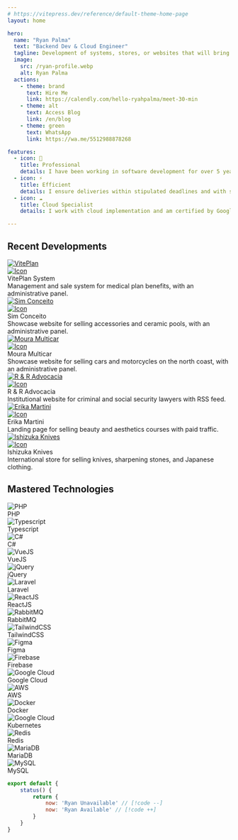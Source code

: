 ```yaml
---
# https://vitepress.dev/reference/default-theme-home-page
layout: home

hero:
  name: "Ryan Palma"
  text: "Backend Dev & Cloud Engineer"
  tagline: Development of systems, stores, or websites that will bring significant returns to your business.
  image:
    src: /ryan-profile.webp
    alt: Ryan Palma
  actions:
    - theme: brand
      text: Hire Me
      link: https://calendly.com/hello-ryahpalma/meet-30-min
    - theme: alt
      text: Access Blog
      link: /en/blog
    - theme: green
      text: WhatsApp
      link: https://wa.me/5512988878268

features:
  - icon: 🚀
    title: Professional
    details: I have been working in software development for over 5 years and have delivered more than 20 complete projects.
  - icon: ⚡️
    title: Efficient
    details: I ensure deliveries within stipulated deadlines and with straightforward legal contracts.
  - icon: ☁️
    title: Cloud Specialist
    details: I work with cloud implementation and am certified by Google Cloud as an Associate Cloud Engineer.

---
```


<section class="py-10">
  <div class="max-w-7xl">
    <h2>Recent Developments</h2>
    <div class="mt-11 rounded-md gap-4 w-full grid grid-cols-1 sm:grid-cols-2 lg:grid-cols-3">
        <div class="rounded-lg bg-[#f7f7f7] dark:bg-[#202127]">
            <a target="_noblank" href="https://beneficios.viteplan.com.br/" class="w-full relative inline-block">
                <img src="/projects-viteplan.webp" alt="VitePlan"
                    class="w-full rounded-t-md transition duration-300 hover:blur-[2px]" />
                <div class="absolute top-2 right-2 p-1 bg-black/50 rounded">
                    <img src="/bx-link-external.svg" alt="Icon" class="w-4 h-4">
                </div>
            </a>
            <div class="p-6">
                <div class="mb-3 font-bold text-[#3c3c42] dark:text-[#deded5]">VitePlan System</div>
                <div class="font-medium text-sm text-[#67676c] dark:text-[#98989f]">
                    Management and sale system for medical plan benefits, with an administrative panel.
                </div>
            </div>
        </div>
        <div class="rounded-lg bg-[#f7f7f7] dark:bg-[#202127] text-card-foreground">
            <a target="_noblank" href="https://www.simconceito.com" class="w-full relative inline-block">
                <img src="/projects-simconceito.webp" alt="Sim Conceito"
                    class="w-full rounded-t-md transition duration-300 hover:blur-[2px]" />
                <div class="absolute top-2 right-2 p-1 bg-black/50 rounded">
                    <img src="/bx-link-external.svg" alt="Icon" class="w-4 h-4">
                </div>
            </a>
            <div class="p-6">
                <div class="mb-3 font-bold text-[#3c3c42] dark:text-[#deded5]">Sim Conceito</div>
                <div class="font-medium text-sm text-[#67676c] dark:text-[#98989f]">
                    Showcase website for selling accessories and ceramic pools, with an administrative panel.
                </div>
            </div>
        </div>
        <div class="rounded-lg bg-[#f7f7f7] dark:bg-[#202127] text-card-foreground">
            <a target="_noblank" href="https://www.mouramulticar.com" class="w-full relative inline-block">
                <img src="/projects-mouramulticar.webp" alt="Moura Multicar"
                    class="w-full rounded-t-md transition duration-300 hover:blur-[2px]" />
                <div class="absolute top-2 right-2 p-1 bg-black/50 rounded">
                    <img src="/bx-link-external.svg" alt="Icon" class="w-4 h-4">
                </div>
            </a>
            <div class="p-6">
                <div class="mb-3 font-bold text-[#3c3c42] dark:text-[#deded5]">Moura Multicar</div>
                <div class="font-medium text-sm text-[#67676c] dark:text-[#98989f]">
                    Showcase website for selling cars and motorcycles on the north coast, with an administrative panel.
                </div>
            </div>
        </div>
        <div class="rounded-lg bg-[#f7f7f7] dark:bg-[#202127] text-card-foreground">
            <a target="_noblank" href="https://www.reradvocacia.adv.br" class="w-full relative inline-block">
                <img src="/projects-reradvocacia.webp" alt="R & R Advocacia"
                    class="w-full rounded-t-md transition duration-300 hover:blur-[2px]" />
                <div class="absolute top-2 right-2 p-1 bg-black/50 rounded">
                    <img src="/bx-link-external.svg" alt="Icon" class="w-4 h-4">
                </div>
            </a>
            <div class="p-6">
                <div class="mb-3 font-bold text-[#3c3c42] dark:text-[#deded5]">R & R Advocacia</div>
                <div class="font-medium text-sm text-[#67676c] dark:text-[#98989f]">
                    Institutional website for criminal and social security lawyers with RSS feed.
                </div>
            </div>
        </div>
        <div class="rounded-lg bg-[#f7f7f7] dark:bg-[#202127] text-card-foreground">
            <a target="_noblank" href="https://www.erikamartini.com.br" class="w-full relative inline-block">
                <img src="/projects-erikamartini.webp" alt="Erika Martini"
                    class="w-full rounded-t-md transition duration-300 hover:blur-[2px]" />
                <div class="absolute top-2 right-2 p-1 bg-black/50 rounded">
                    <img src="/bx-link-external.svg" alt="Icon" class="w-4 h-4">
                </div>
            </a>
            <div class="p-6">
                <div class="mb-3 font-bold text-[#3c3c42] dark:text-[#deded5]">Erika Martini</div>
                <div class="font-medium text-sm text-[#67676c] dark:text-[#98989f]">
                    Landing page for selling beauty and aesthetics courses with paid traffic.
                </div>
            </div>
        </div>
        <div class="rounded-lg bg-[#f7f7f7] dark:bg-[#202127] text-card-foreground">
            <a target="_noblank" href="https://www.ishizukaknives.com" class="w-full relative inline-block">
                <img src="/projects-ishizukaknives.webp" alt="Ishizuka Knives"
                    class="w-full rounded-t-md transition duration-300 hover:blur-[2px]" />
                <div class="absolute top-2 right-2 p-1 bg-black/50 rounded">
                    <img src="/bx-link-external.svg" alt="Icon" class="w-4 h-4">
                </div>
            </a>
            <div class="p-6">
                <div class="mb-3 font-bold text-[#3c3c42] dark:text-[#deded5]">Ishizuka Knives</div>
                <div class="font-medium text-sm text-[#67676c] dark:text-[#98989f]">
                    International store for selling knives, sharpening stones, and Japanese clothing.
                </div>
            </div>
        </div>
    </div>
  </div>
</section>

<section class="pb-10">
  <div class="max-w-7xl">
    <h2>Mastered Technologies</h2>
    <div class="mt-11 rounded-md grid w-full grid-cols-2 gap-4 md:grid-cols-3 lg:grid-cols-6">
        <div class="rounded-lg bg-[#f7f7f7] dark:bg-[#202127] text-card-foreground">
            <div class="w-full h-30 flex justify-center items-center bg-gray-800 rounded-t-md">
                <img src="https://www.php.net/images/logos/php-logo-white.svg" alt="PHP"
                  class="w-40 lg:w-full object-cover rounded-t-md p-10" />
            </div>
            <div class="p-5">
              <div class="font-bold text-[#3c3c42] dark:text-[#deded5]">PHP</div>
            </div>
        </div>
        <div class="rounded-lg bg-[#f7f7f7] dark:bg-[#202127] text-card-foreground">
            <div class="w-full h-30 flex justify-center items-center bg-gray-800 rounded-t-md">
                <img src="https://upload.wikimedia.org/wikipedia/commons/4/4c/Typescript_logo_2020.svg" alt="Typescript"
                  class="w-40 lg:w-full object-cover rounded-t-md p-12" />
            </div>
            <div class="p-5">
              <div class="font-bold text-[#3c3c42] dark:text-[#deded5]">Typescript</div>
            </div>
        </div>
        <div class="rounded-lg bg-[#f7f7f7] dark:bg-[#202127] text-card-foreground">
            <div class="w-full h-30 flex justify-center items-center bg-gray-800 rounded-t-md">
                <img src="https://upload.wikimedia.org/wikipedia/commons/b/bd/Logo_C_sharp.svg" alt="C#"
                  class="w-40 lg:w-full object-cover rounded-t-md p-12" />
            </div>
            <div class="p-5">
              <div class="font-bold text-[#3c3c42] dark:text-[#deded5]">C#</div>
            </div>
        </div>
        <div class="rounded-lg bg-[#f7f7f7] dark:bg-[#202127] text-card-foreground">
            <div class="w-full h-30 flex justify-center items-center bg-gray-800 rounded-t-md">
                <img src="https://upload.wikimedia.org/wikipedia/commons/9/95/Vue.js_Logo_2.svg" alt="VueJS"
                  class="w-40 lg:w-full object-cover rounded-t-md p-12" />
            </div>
            <div class="p-5">
              <div class="font-bold text-[#3c3c42] dark:text-[#deded5]">VueJS</div>
            </div>
        </div>
        <div class="rounded-lg bg-[#f7f7f7] dark:bg-[#202127] text-card-foreground">
            <div class="w-full h-30 flex justify-center items-center bg-gray-800 rounded-t-md">
                <img src="https://brand.jquery.org/wp-content/themes/jquery/images/logo-jquery-foundation.png" alt="jQuery"
                  class="w-40 lg:w-full object-cover rounded-t-md p-10" />
            </div>
            <div class="p-5">
              <div class="font-bold text-[#3c3c42] dark:text-[#deded5]">jQuery</div>
            </div>
        </div>
        <div class="rounded-lg bg-[#f7f7f7] dark:bg-[#202127] text-card-foreground">
            <div class="w-full h-30 flex justify-center items-center bg-gray-800 rounded-t-md">
                <img src="https://upload.wikimedia.org/wikipedia/commons/9/9a/Laravel.svg" alt="Laravel"
                  class="w-40 lg:w-full object-cover rounded-t-md p-12" />
            </div>
            <div class="p-5">
              <div class="font-bold text-[#3c3c42] dark:text-[#deded5]">Laravel</div>
            </div>
        </div>
        <div class="rounded-lg bg-[#f7f7f7] dark:bg-[#202127] text-card-foreground">
            <div class="w-full h-30 flex justify-center items-center bg-gray-800 rounded-t-md">
                <img src="https://upload.wikimedia.org/wikipedia/commons/a/a7/React-icon.svg" alt="ReactJS"
                  class="w-40 lg:w-full object-cover rounded-t-md p-12" />
            </div>
            <div class="p-5">
              <div class="font-bold text-[#3c3c42] dark:text-[#deded5]">ReactJS</div>
            </div>
        </div>
        <div class="rounded-lg bg-[#f7f7f7] dark:bg-[#202127] text-card-foreground">
            <div class="w-full h-30 flex justify-center items-center bg-gray-800 rounded-t-md">
                <img src="https://www.rabbitmq.com/img/rabbitmq-logo-with-name.svg" alt="RabbitMQ"
                  class="w-40 lg:w-full object-cover rounded-t-md p-10" />
            </div>
            <div class="p-5">
              <div class="font-bold text-[#3c3c42] dark:text-[#deded5]">RabbitMQ</div>
            </div>
        </div>
        <div class="rounded-lg bg-[#f7f7f7] dark:bg-[#202127] text-card-foreground">
            <div class="w-full h-30 flex justify-center items-center bg-gray-800 rounded-t-md">
                <img src="https://tailwindcss.com/_next/static/media/tailwindcss-mark.d52e9897.svg" alt="TailwindCSS"
                  class="w-40 lg:w-full object-cover rounded-t-md p-10" />
            </div>
            <div class="p-5">
              <div class="font-bold text-[#3c3c42] dark:text-[#deded5]">TailwindCSS</div>
            </div>
        </div>
        <div class="rounded-lg bg-[#f7f7f7] dark:bg-[#202127] text-card-foreground">
            <div class="w-full h-30 flex justify-center items-center bg-gray-800 rounded-t-md">
                <img src="https://upload.wikimedia.org/wikipedia/commons/3/33/Figma-logo.svg" alt="Figma"
                  class="w-30 object-cover rounded-t-md p-10" />
            </div>
            <div class="p-5">
              <div class="font-bold text-[#3c3c42] dark:text-[#deded5]">Figma</div>
            </div>
        </div>
        <div class="rounded-lg bg-[#f7f7f7] dark:bg-[#202127] text-card-foreground">
            <div class="w-full h-30 flex justify-center items-center bg-gray-800 rounded-t-md">
                <img src="https://firebase.google.com/static/images/brand-guidelines/product-logo.png" alt="Firebase"
                  class="w-40 lg:w-full object-cover rounded-t-md p-12" />
            </div>
            <div class="p-5">
              <div class="font-bold text-[#3c3c42] dark:text-[#deded5]">Firebase</div>
            </div>
        </div>
        <div class="rounded-lg bg-[#f7f7f7] dark:bg-[#202127] text-card-foreground">
            <div class="w-full h-30 flex justify-center items-center bg-gray-800 rounded-t-md">
                <img src="https://lh3.googleusercontent.com/VEnnK2SyklusfxZ3dIYjlQH3xSwK2BFSJ69TFQ9g8HjM6m3CouRlTia5FW3z3GS0x83WC9TylZCaA9Jf_2kmr7mXxI9_HYLZTFy_bg" alt="Google Cloud"
                  class="w-40 lg:w-full object-cover rounded-t-md p-10" />
            </div>
            <div class="p-5">
              <div class="font-bold text-[#3c3c42] dark:text-[#deded5]">Google Cloud</div>
            </div>
        </div>
        <div class="rounded-lg bg-[#f7f7f7] dark:bg-[#202127] text-card-foreground">
            <div class="w-full h-30 flex justify-center items-center bg-gray-800 rounded-t-md">
                <img src="https://upload.wikimedia.org/wikipedia/commons/9/93/Amazon_Web_Services_Logo.svg" alt="AWS"
                  class="w-40 lg:w-full object-cover rounded-t-md p-10 brightness-0 invert" />
            </div>
            <div class="p-5">
              <div class="font-bold text-[#3c3c42] dark:text-[#deded5]">AWS</div>
            </div>
        </div>
        <div class="rounded-lg bg-[#f7f7f7] dark:bg-[#202127] text-card-foreground">
            <div class="w-full h-30 flex justify-center items-center bg-gray-800 rounded-t-md">
                <img src="https://upload.wikimedia.org/wikipedia/en/f/f4/Docker_logo.svg" alt="Docker"
                  class="w-40 lg:w-full object-cover rounded-t-md p-6" />
            </div>
            <div class="p-5">
              <div class="font-bold text-[#3c3c42] dark:text-[#deded5]">Docker</div>
            </div>
        </div>
        <div class="rounded-lg bg-[#f7f7f7] dark:bg-[#202127] text-card-foreground">
            <div class="w-full h-30 flex justify-center items-center bg-gray-800 rounded-t-md">
                <img src="https://upload.wikimedia.org/wikipedia/commons/3/39/Kubernetes_logo_without_workmark.svg" alt="Google Cloud"
                  class="w-40 lg:w-full object-cover rounded-t-md p-12" />
            </div>
            <div class="p-5">
              <div class="font-bold text-[#3c3c42] dark:text-[#deded5]">Kubernetes</div>
            </div>
        </div>
        <div class="rounded-lg bg-[#f7f7f7] dark:bg-[#202127] text-card-foreground">
            <div class="w-full h-30 flex justify-center items-center bg-gray-800 rounded-t-md">
                <img src="https://redis.io/wp-content/uploads/2024/04/Logotype.svg?auto=webp&quality=85,75&width=120" alt="Redis"
                  class="w-40 lg:w-full object-cover rounded-t-md p-8" />
            </div>
            <div class="p-5">
              <div class="font-bold text-[#3c3c42] dark:text-[#deded5]">Redis</div>
            </div>
        </div>
        <div class="rounded-lg bg-[#f7f7f7] dark:bg-[#202127] text-card-foreground">
            <div class="w-full h-30 flex justify-center items-center bg-gray-800 rounded-t-md">
                <img src="https://mariadb.com/wp-content/uploads/2019/11/mariadb-logo_white-transparent-600x150.png" alt="MariaDB"
                  class="w-40 lg:w-full object-cover rounded-t-md p-5" />
            </div>
            <div class="p-5">
              <div class="font-bold text-[#3c3c42] dark:text-[#deded5]">MariaDB</div>
            </div>
        </div>
        <div class="rounded-lg bg-[#f7f7f7] dark:bg-[#202127] text-card-foreground">
            <div class="w-full h-30 flex justify-center items-center bg-gray-800 rounded-t-md">
                <img src="https://www.mysql.com/common/logos/logo-mysql-170x115.png" alt="MySQL"
                  class="w-40 lg:w-full object-cover rounded-t-md p-10" />
            </div>
            <div class="p-5">
              <div class="font-bold text-[#3c3c42] dark:text-[#deded5]">MySQL</div>
            </div>
        </div>
    </div>
  </div>
</section>

```js
export default {
    status() {
        return {
            now: 'Ryan Unavailable' // [!code --]
            now: 'Ryan Available' // [!code ++]
        }
    }
}
